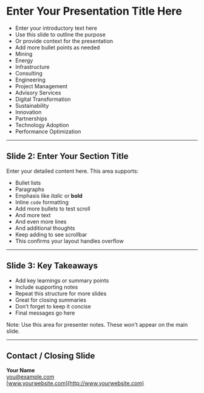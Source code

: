 <!-- .slide: class="scrollable-slide" -->

# Enter Your Presentation Title Here

+ Enter your introductory text here  
+ Use this slide to outline the purpose  
+ Or provide context for the presentation  
+ Add more bullet points as needed  
+ Mining  
+ Energy  
+ Infrastructure  
+ Consulting  
+ Engineering  
+ Project Management  
+ Advisory Services  
+ Digital Transformation  
+ Sustainability  
+ Innovation  
+ Partnerships  
+ Technology Adoption  
+ Performance Optimization  

---

<!-- .slide: class="content-slide" -->

## Slide 2: Enter Your Section Title

Enter your detailed content here. This area supports:

- Bullet lists  
- Paragraphs  
- Emphasis like *italic* or **bold**  
- Inline `code` formatting  
- Add more bullets to test scroll  
- And more text  
- And even more lines  
- And additional thoughts  
- Keep adding to see scrollbar  
- This confirms your layout handles overflow  

---

<!-- .slide: class="content-slide" -->

## Slide 3: Key Takeaways

- Add key learnings or summary points  
- Include supporting notes  
- Repeat this structure for more slides  
- Great for closing summaries  
- Don’t forget to keep it concise  
- Final messages go here  

Note:
Use this area for presenter notes. These won't appear on the main slide.

---

<!-- .slide: class="content-slide" -->

## Contact / Closing Slide

**Your Name**  
[you@example.com](mailto:you@example.com)  
[www.yourwebsite.com](http://www.yourwebsite.com)
